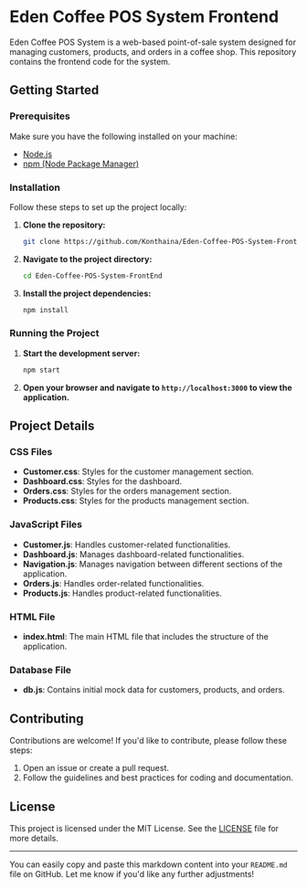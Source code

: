 
# Eden Coffee POS System Frontend

Eden Coffee POS System is a web-based point-of-sale system designed for managing customers, products, and orders in a coffee shop. This repository contains the frontend code for the system.

## Getting Started

### Prerequisites

Make sure you have the following installed on your machine:

- [Node.js](https://nodejs.org/)
- [npm (Node Package Manager)](https://www.npmjs.com/)

### Installation

Follow these steps to set up the project locally:

1. **Clone the repository:**
    ```sh
    git clone https://github.com/Konthaina/Eden-Coffee-POS-System-FrontEnd.git
    ```

2. **Navigate to the project directory:**
    ```sh
    cd Eden-Coffee-POS-System-FrontEnd
    ```

3. **Install the project dependencies:**
    ```sh
    npm install
    ```

### Running the Project

1. **Start the development server:**
    ```sh
    npm start
    ```

2. **Open your browser and navigate to `http://localhost:3000` to view the application.**

## Project Details

### CSS Files

- **Customer.css**: Styles for the customer management section.
- **Dashboard.css**: Styles for the dashboard.
- **Orders.css**: Styles for the orders management section.
- **Products.css**: Styles for the products management section.

### JavaScript Files

- **Customer.js**: Handles customer-related functionalities.
- **Dashboard.js**: Manages dashboard-related functionalities.
- **Navigation.js**: Manages navigation between different sections of the application.
- **Orders.js**: Handles order-related functionalities.
- **Products.js**: Handles product-related functionalities.

### HTML File

- **index.html**: The main HTML file that includes the structure of the application.

### Database File

- **db.js**: Contains initial mock data for customers, products, and orders.

## Contributing

Contributions are welcome! If you'd like to contribute, please follow these steps:

1. Open an issue or create a pull request.
2. Follow the guidelines and best practices for coding and documentation.

## License

This project is licensed under the MIT License. See the [LICENSE](LICENSE) file for more details.

---

You can easily copy and paste this markdown content into your `README.md` file on GitHub. Let me know if you'd like any further adjustments!

